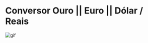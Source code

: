 # Conversor Ouro || Euro || Dólar / Reais

![gif](https://github.com/ROBERTOCONRADO/01_Diversos/blob/master/Conversor/conversor_euro_ouro_dollar.gif)
